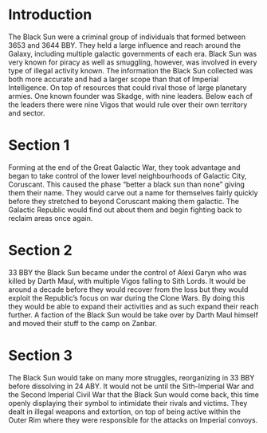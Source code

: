# Introduction

The Black Sun were a criminal group of individuals that formed between 3653 and 3644 BBY.
They held a large influence and reach around the Galaxy, including multiple galactic governments of each era.
Black Sun was very known for piracy as well as smuggling, however, was involved in every type of illegal activity known.
The information the Black Sun collected was both more accurate and had a larger scope than that of Imperial Intelligence.
On top of resources that could rival those of large planetary armies.
One known founder was Skadge, with nine leaders.
Below each of the leaders there were nine Vigos that would rule over their own territory and sector.

# Section 1

Forming at the end of the Great Galactic War, they took advantage and began to take control of the lower level neighbourhoods of Galactic City, Coruscant.
This caused the phase “better a black sun than none” giving them their name.
They would carve out a name for themselves fairly quickly before they stretched to beyond Coruscant making them galactic.
The Galactic Republic would find out about them and begin fighting back to reclaim areas once again.

# Section 2

33 BBY the Black Sun became under the control of Alexi Garyn who was killed by Darth Maul, with multiple Vigos falling to Sith Lords.
It would be around a decade before they would recover from the loss but they would exploit the Republic’s focus on war during the Clone Wars.
By doing this they would be able to expand their activities and as such expand their reach further.
A faction of the Black Sun would be take over by Darth Maul himself and moved their stuff to the camp on Zanbar.

# Section 3

The Black Sun would take on many more struggles, reorganizing in 33 BBY before dissolving in 24 ABY.
It would not be until the Sith-Imperial War and the Second Imperial Civil War that the Black Sun would come back, this time openly displaying their symbol to intimidate their rivals and victims.
They dealt in illegal weapons and extortion, on top of being active within the Outer Rim where they were responsible for the attacks on Imperial convoys.

